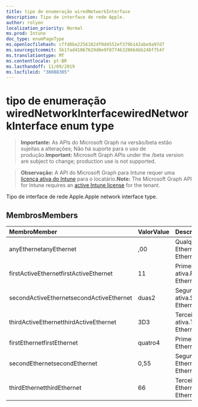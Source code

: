 ```yaml
---
title: tipo de enumeração wiredNetworkInterface
description: Tipo de interface de rede Apple.
author: rolyon
localization_priority: Normal
ms.prod: Intune
doc_type: enumPageType
ms.openlocfilehash: cffd8be2256182df0d4552ef379b142abe9a97d7
ms.sourcegitcommit: 5b1fad41067629d0e9f87746328664bb248f754f
ms.translationtype: MT
ms.contentlocale: pt-BR
ms.lasthandoff: 11/09/2019
ms.locfileid: "38088305"
---
```

# <a name="wirednetworkinterface-enum-type"></a><span data-ttu-id="e04f0-103">tipo de enumeração wiredNetworkInterface</span><span class="sxs-lookup"><span data-stu-id="e04f0-103">wiredNetworkInterface enum type</span></span>

> <span data-ttu-id="e04f0-104">**Importante:** As APIs do Microsoft Graph na versão/beta estão sujeitas a alterações; Não há suporte para o uso de produção.</span><span class="sxs-lookup"><span data-stu-id="e04f0-104">**Important:** Microsoft Graph APIs under the /beta version are subject to change; production use is not supported.</span></span>

> <span data-ttu-id="e04f0-105">**Observação:** A API do Microsoft Graph para Intune requer uma [licença ativa do Intune](https://go.microsoft.com/fwlink/?linkid=839381) para o locatário.</span><span class="sxs-lookup"><span data-stu-id="e04f0-105">**Note:** The Microsoft Graph API for Intune requires an [active Intune license](https://go.microsoft.com/fwlink/?linkid=839381) for the tenant.</span></span>

<span data-ttu-id="e04f0-106">Tipo de interface de rede Apple.</span><span class="sxs-lookup"><span data-stu-id="e04f0-106">Apple network interface type.</span></span>

## <a name="members"></a><span data-ttu-id="e04f0-107">Membros</span><span class="sxs-lookup"><span data-stu-id="e04f0-107">Members</span></span>
|<span data-ttu-id="e04f0-108">Membro</span><span class="sxs-lookup"><span data-stu-id="e04f0-108">Member</span></span>|<span data-ttu-id="e04f0-109">Valor</span><span class="sxs-lookup"><span data-stu-id="e04f0-109">Value</span></span>|<span data-ttu-id="e04f0-110">Descrição</span><span class="sxs-lookup"><span data-stu-id="e04f0-110">Description</span></span>|
|:---|:---|:---|
|<span data-ttu-id="e04f0-111">anyEthernet</span><span class="sxs-lookup"><span data-stu-id="e04f0-111">anyEthernet</span></span>|<span data-ttu-id="e04f0-112">,0</span><span class="sxs-lookup"><span data-stu-id="e04f0-112">0</span></span>|<span data-ttu-id="e04f0-113">Qualquer Ethernet.</span><span class="sxs-lookup"><span data-stu-id="e04f0-113">Any Ethernet.</span></span>|
|<span data-ttu-id="e04f0-114">firstActiveEthernet</span><span class="sxs-lookup"><span data-stu-id="e04f0-114">firstActiveEthernet</span></span>|<span data-ttu-id="e04f0-115">1</span><span class="sxs-lookup"><span data-stu-id="e04f0-115">1</span></span>|<span data-ttu-id="e04f0-116">Primeira Ethernet ativa.</span><span class="sxs-lookup"><span data-stu-id="e04f0-116">First active Ethernet.</span></span>|
|<span data-ttu-id="e04f0-117">secondActiveEthernet</span><span class="sxs-lookup"><span data-stu-id="e04f0-117">secondActiveEthernet</span></span>|<span data-ttu-id="e04f0-118">duas</span><span class="sxs-lookup"><span data-stu-id="e04f0-118">2</span></span>|<span data-ttu-id="e04f0-119">Segunda Ethernet ativa.</span><span class="sxs-lookup"><span data-stu-id="e04f0-119">Second active Ethernet.</span></span>|
|<span data-ttu-id="e04f0-120">thirdActiveEthernet</span><span class="sxs-lookup"><span data-stu-id="e04f0-120">thirdActiveEthernet</span></span>|<span data-ttu-id="e04f0-121">3D</span><span class="sxs-lookup"><span data-stu-id="e04f0-121">3</span></span>|<span data-ttu-id="e04f0-122">Terceira Ethernet ativa.</span><span class="sxs-lookup"><span data-stu-id="e04f0-122">Third active Ethernet.</span></span>|
|<span data-ttu-id="e04f0-123">firstEthernet</span><span class="sxs-lookup"><span data-stu-id="e04f0-123">firstEthernet</span></span>|<span data-ttu-id="e04f0-124">quatro</span><span class="sxs-lookup"><span data-stu-id="e04f0-124">4</span></span>|<span data-ttu-id="e04f0-125">Primeira Ethernet.</span><span class="sxs-lookup"><span data-stu-id="e04f0-125">First Ethernet.</span></span>|
|<span data-ttu-id="e04f0-126">secondEthernet</span><span class="sxs-lookup"><span data-stu-id="e04f0-126">secondEthernet</span></span>|<span data-ttu-id="e04f0-127">0,5</span><span class="sxs-lookup"><span data-stu-id="e04f0-127">5</span></span>|<span data-ttu-id="e04f0-128">Segunda Ethernet.</span><span class="sxs-lookup"><span data-stu-id="e04f0-128">Second Ethernet.</span></span>|
|<span data-ttu-id="e04f0-129">thirdEthernet</span><span class="sxs-lookup"><span data-stu-id="e04f0-129">thirdEthernet</span></span>|<span data-ttu-id="e04f0-130">6</span><span class="sxs-lookup"><span data-stu-id="e04f0-130">6</span></span>|<span data-ttu-id="e04f0-131">Terceira Ethernet.</span><span class="sxs-lookup"><span data-stu-id="e04f0-131">Third Ethernet.</span></span>|



